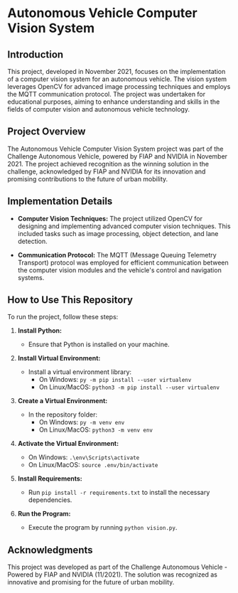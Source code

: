 # Autonomous Vehicle Computer Vision System

## Introduction

This project, developed in November 2021, focuses on the implementation of a computer vision system for an autonomous vehicle. The vision system leverages OpenCV for advanced image processing techniques and employs the MQTT communication protocol. The project was undertaken for educational purposes, aiming to enhance understanding and skills in the fields of computer vision and autonomous vehicle technology.

## Project Overview

The Autonomous Vehicle Computer Vision System project was part of the Challenge Autonomous Vehicle, powered by FIAP and NVIDIA in November 2021. The project achieved recognition as the winning solution in the challenge, acknowledged by FIAP and NVIDIA for its innovation and promising contributions to the future of urban mobility.

## Implementation Details

- **Computer Vision Techniques:** The project utilized OpenCV for designing and implementing advanced computer vision techniques. This included tasks such as image processing, object detection, and lane detection.

- **Communication Protocol:** The MQTT (Message Queuing Telemetry Transport) protocol was employed for efficient communication between the computer vision modules and the vehicle's control and navigation systems.

## How to Use This Repository

To run the project, follow these steps:

1. **Install Python:**
   - Ensure that Python is installed on your machine.

2. **Install Virtual Environment:**
   - Install a virtual environment library:
     - On Windows: `py -m pip install --user virtualenv`
     - On Linux/MacOS: `python3 -m pip install --user virtualenv`

3. **Create a Virtual Environment:**
   - In the repository folder:
     - On Windows: `py -m venv env`
     - On Linux/MacOS: `python3 -m venv env`

4. **Activate the Virtual Environment:**
   - On Windows: `.\env\Scripts\activate`
   - On Linux/MacOS: `source .env/bin/activate`

5. **Install Requirements:**
   - Run `pip install -r requirements.txt` to install the necessary dependencies.

6. **Run the Program:**
   - Execute the program by running `python vision.py`.

## Acknowledgments

This project was developed as part of the Challenge Autonomous Vehicle - Powered by FIAP and NVIDIA (11/2021). The solution was recognized as innovative and promising for the future of urban mobility.
